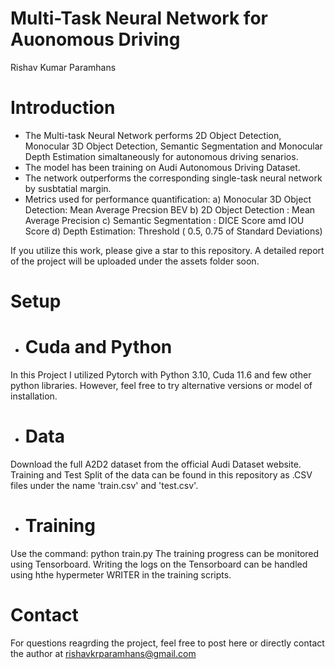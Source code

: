 # Multi-Task Neural Network for Auonomous Driving

Rishav Kumar Paramhans

# Introduction

* The Multi-task Neural Network performs 2D Object Detection, Monocular 3D Object Detection, Semantic Segmentation and Monocular Depth Estimation simaltaneously for autonomous driving senarios. 
* The model has been training on Audi Autonomous Driving Dataset.
* The network outperforms the corresponding single-task neural network by susbtatial margin. 
* Metrics used for performance quantification: a) Monocular 3D Object Detection: Mean Average Precsion BEV
                                               b) 2D Object Detection : Mean Average Precision
                                               c) Semantic Segmentation : DICE Score amd IOU Score
                                               d) Depth Estimation: Threshold ( 0.5, 0.75 of Standard Deviations)

If you utilize this work, please give a star to this repository.
A detailed report of the project will be uploaded under the assets folder soon.

# Setup
* # Cuda and Python
In this Project I utilized Pytorch with Python 3.10, Cuda 11.6 and few other python libraries. However, feel free to try alternative versions or model of installation.

* # Data
Download the full A2D2 dataset from the official Audi Dataset website. Training and Test Split of the data can be found in this repository as .CSV files under the name 'train.csv' and 'test.csv'.

* # Training
Use the command: python train.py
The training progress can be monitored using Tensorboard. Writing the logs on the Tensorboard can be handled using hthe hypermeter WRITER in the training scripts.

# Contact
For questions reagrding the project, feel free to post here or directly contact the author at rishavkrparamhans@gmail.com

